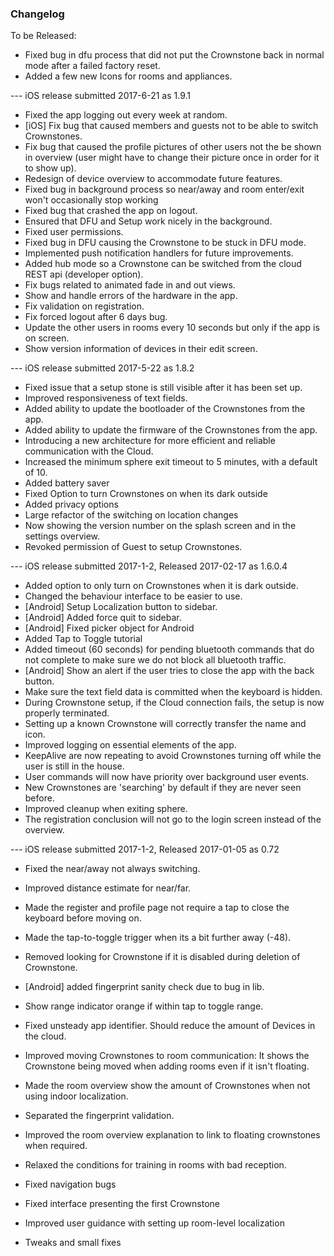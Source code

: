### Changelog

To be Released:


- Fixed bug in dfu process that did not put the Crownstone back in normal mode after a failed factory reset.
- Added a few new Icons for rooms and appliances.

--- iOS release submitted 2017-6-21 as 1.9.1

- Fixed the app logging out every week at random.
- [iOS] Fix bug that caused members and guests not to be able to switch Crownstones.
- Fix bug that caused the profile pictures of other users not the be shown in overview (user might have to change their picture once in order for it to show up).
- Redesign of device overview to accommodate future features.
- Fixed bug in background process so near/away and room enter/exit won't occasionally stop working
- Fixed bug that crashed the app on logout.
- Ensured that DFU and Setup work nicely in the background.
- Fixed user permissions.
- Fixed bug in DFU causing the Crownstone to be stuck in DFU mode.
- Implemented push notification handlers for future improvements.
- Added hub mode so a Crownstone can be switched from the cloud REST api (developer option).
- Fix bugs related to animated fade in and out views.
- Show and handle errors of the hardware in the app.
- Fix validation on registration.
- Fix forced logout after 6 days bug.
- Update the other users in rooms every 10 seconds but only if the app is on screen.
- Show version information of devices in their edit screen.

--- iOS release submitted 2017-5-22 as 1.8.2

- Fixed issue that a setup stone is still visible after it has been set up.
- Improved responsiveness of text fields.
- Added ability to update the bootloader of the Crownstones from the app.
- Added ability to update the firmware of the Crownstones from the app.
- Introducing a new architecture for more efficient and reliable communication with the Cloud.
- Increased the minimum sphere exit timeout to 5 minutes, with a default of 10.
- Added battery saver
- Fixed Option to turn Crownstones on when its dark outside
- Added privacy options
- Large refactor of the switching on location changes
- Now showing the version number on the splash screen and in the settings overview.
- Revoked permission of Guest to setup Crownstones.

--- iOS release submitted 2017-1-2, Released 2017-02-17 as 1.6.0.4

- Added option to only turn on Crownstones when it is dark outside.
- Changed the behaviour interface to be easier to use.
- [Android] Setup Localization button to sidebar.
- [Android] Added force quit to sidebar.
- [Android] Fixed picker object for Android
- Added Tap to Toggle tutorial
- Added timeout (60 seconds) for pending bluetooth commands that do not complete to make sure we do not block all bluetooth traffic.
- [Android] Show an alert if the user tries to close the app with the back button.
- Make sure the text field data is committed when the keyboard is hidden.
- During Crownstone setup, if the Cloud connection fails, the setup is now properly terminated.
- Setting up a known Crownstone will correctly transfer the name and icon.
- Improved logging on essential elements of the app.
- KeepAlive are now repeating to avoid Crownstones turning off while the user is still in the house.
- User commands will now have priority over background user events.
- New Crownstones are 'searching' by default if they are never seen before.
- Improved cleanup when exiting sphere.
- The registration conclusion will not go to the login screen instead of the overview.

--- iOS release submitted 2017-1-2, Released 2017-01-05 as 0.72

- Fixed the near/away not always switching.
- Improved distance estimate for near/far.
- Made the register and profile page not require a tap to close the keyboard before moving on.
- Made the tap-to-toggle trigger when its a bit further away (-48).
- Removed looking for Crownstone if it is disabled during deletion of Crownstone.
- [Android] added fingerprint sanity check due to bug in lib.
- Show range indicator orange if within tap to toggle range.
- Fixed unsteady app identifier. Should reduce the amount of Devices in the cloud.
- Improved moving Crownstones to room communication: It shows the Crownstone being moved when adding rooms even if it isn't floating.
- Made the room overview show the amount of Crownstones when not using indoor localization.
- Separated the fingerprint validation.
- Improved the room overview explanation to link to floating crownstones when required.

- Relaxed the conditions for training in rooms with bad reception.
- Fixed navigation bugs
- Fixed interface presenting the first Crownstone
- Improved user guidance with setting up room-level localization
- Tweaks and small fixes
